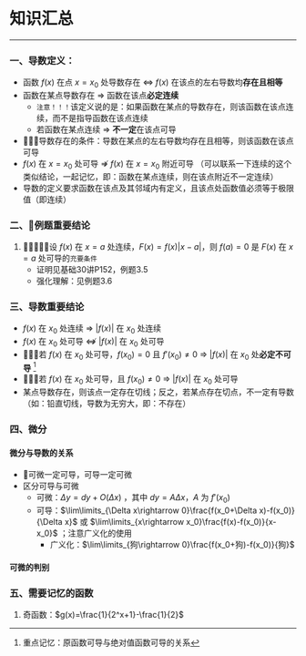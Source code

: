 # 知识汇总

---

### 一、导数定义：

- 函数 $f(x)$ 在点 $x=x_0$ 处导数存在 $\Leftrightarrow$  $f(x)$ 在该点的左右导数均**存在且相等**
- 函数在某点导数存在 $\Rightarrow$ 函数在该点**必定连续**
	- `注意！！！`该定义说的是：如果函数在某点的导数存在，则该函数在该点连续，而不是指导函数在该点连续
	- 若函数在某点连续 $\Rightarrow$ **不一定**在该点可导
- 🌟🌟🌟导数存在的条件：导数在某点的左右导数均存在且相等，则该函数在该点可导
- $f(x)$ 在 $x=x_0$ 处可导 $\nRightarrow$ $f(x)$ 在 $x=x_0$ 附近可导 （可以联系一下连续的这个类似结论，一起记忆，即：函数在某点连续，则在该点附近不一定连续）
- 导数的定义要求函数在该点及其邻域内有定义，且该点处函数值必须等于极限值（即连续）
### 二、🌟例题重要结论

1. 🌟🌟🌟🌟🌟设 $f(x)$ 在 $x=a$ 处连续，$F(x)=f(x)|x-a|$，则 $f(a)=0$ 是 $F(x)$ 在 $x=a$ 处可导的`充要条件`
	- 证明见基础30讲P152，例题3.5
	- 强化理解：见例题3.6

### 三、导数重要结论

- $f(x)$ 在 $x_0$ 处连续 $\Rightarrow$ $|f(x)|$ 在 $x_0$ 处连续
- $f(x)$ 在 $x_0$ 处可导 $\nLeftrightarrow$ $|f(x)|$ 在 $x_0$ 处可导
- 🌟🌟🌟若 $f(x)$ 在 $x_0$ 处可导，$f(x_0)=0$ 且 $f\prime (x_0)\neq 0$ $\Rightarrow$ $|f(x)|$ 在 $x_0$ 处**必定不可导** [^1]
- 🌟🌟🌟若 $f(x)$ 在 $x_0$ 处可导，且 $f(x_0)\neq 0$ $\Rightarrow$ $|f(x)|$ 在 $x_0$ 处可导
- 某点导数存在，则该点一定存在切线；反之，若某点存在切点，不一定有导数（如：铅直切线，导数为无穷大，即：不存在）
### 四、微分
#### 微分与导数的关系

- 🌟可微一定可导，可导一定可微
- 区分可导与可微
	- 可微：$\Delta y=dy+O(\Delta x)$ ，其中 $dy=A\Delta x$，$A$ 为 $f\prime (x_0)$ 
	- 可导：$\lim\limits_{\Delta x\rightarrow 0}\frac{f(x_0+\Delta x)-f(x_0)}{\Delta x}$ 或 $\lim\limits_{x\rightarrow x_0}\frac{f(x)-f(x_0)}{x-x_0}$  ；注意广义化的使用
		- 广义化：$\lim\limits_{狗\rightarrow 0}\frac{f(x_0+狗)-f(x_0)}{狗}$ 
#### 可微的判别



### 五、需要记忆的函数

1. 奇函数：$g(x)=\frac{1}{2^x+1}-\frac{1}{2}$ 


























[^1]: 重点记忆：原函数可导与绝对值函数可导的关系